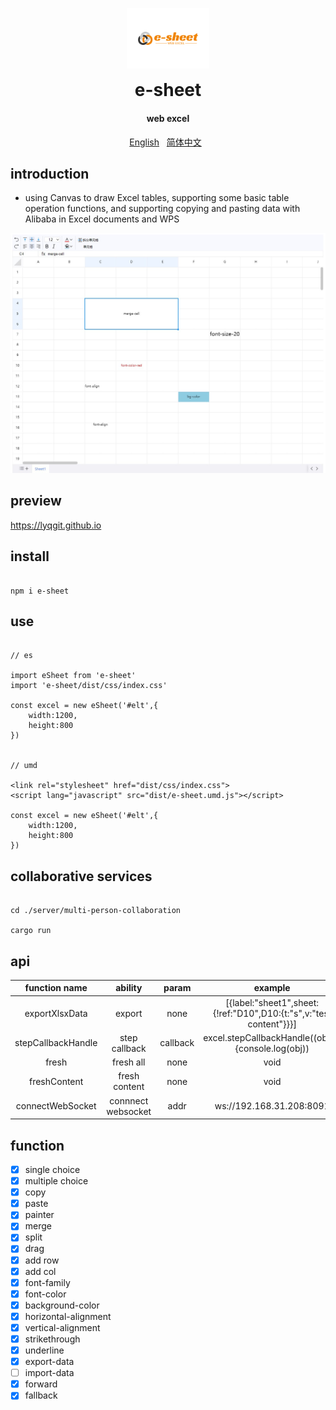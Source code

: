<p align="center">
	<img alt="e-sheet" width="132" style="max-width:40%;min-width:60px;" src="./assets/logo.svg" />
</p>
<h1 align="center" style="margin: 0 0 20px; font-weight: bold;">e-sheet</h1>
<h4 align="center">web excel</h4>

<p align="center">
    <a href="https://github.com/lyqgit/e-sheet/tree/main/README.md">English</a>&nbsp;&nbsp;
    <a href="https://github.com/lyqgit/e-sheet/tree/main/README.zh-hans.md">简体中文</a>&nbsp;&nbsp;
</p>

## introduction

* using Canvas to draw Excel tables, supporting some basic table operation functions, and supporting copying and pasting data with Alibaba in Excel documents and WPS

![example](assets/example1.jpg)

## preview

<p>
    <a href="https://lyqgit.github.io">https://lyqgit.github.io</a>
</p>

## install

```

npm i e-sheet

```

## use

```

// es

import eSheet from 'e-sheet'
import 'e-sheet/dist/css/index.css'

const excel = new eSheet('#elt',{
    width:1200,
    height:800
})


// umd

<link rel="stylesheet" href="dist/css/index.css">
<script lang="javascript" src="dist/e-sheet.umd.js"></script>

const excel = new eSheet('#elt',{
    width:1200,
    height:800
})

```

## collaborative services

```

cd ./server/multi-person-collaboration

cargo run

```

## api

|   function name    |    ability     |  param   |                              example                               |
|:------------------:|:------------------:|:--------:|:------------------------------------------------------------------:|
|   exportXlsxData   |   export   |   none   | [{label:"sheet1",sheet:{!ref:"D10",D10:{t:"s",v:"test content"}}}] |
| stepCallbackHandle | step callback | callback |         excel.stepCallbackHandle((obj)=>{console.log(obj))         |
|    fresh           |       fresh all        |   none   |                                void                                |
|    freshContent    |    fresh content    |   none   |                                void                                |
|  connectWebSocket  |  connnect websocket  |   addr   |                                          ws://192.168.31.208:8091                      |

## function

- [x] single choice
- [x] multiple choice
- [x] copy
- [x] paste
- [x] painter
- [x] merge
- [x] split
- [x] drag
- [x] add row
- [x] add col
- [x] font-family
- [x] font-color
- [x] background-color
- [x] horizontal-alignment
- [x] vertical-alignment
- [x] strikethrough
- [x] underline
- [x] export-data
- [ ] import-data
- [x] forward
- [x] fallback